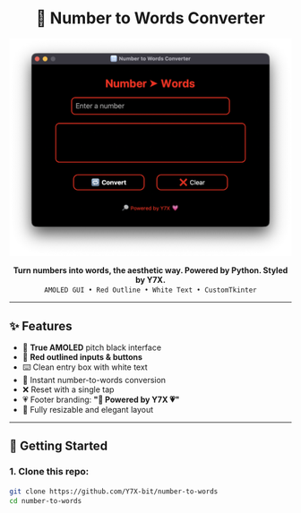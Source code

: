 <h1 align="center">🔢 Number to Words Converter</h1>

<p align="center">
  <img src="assets/1.png" alt="Preview" width="700"/>
</p>

<p align="center">
  <b>Turn numbers into words, the aesthetic way. Powered by Python. Styled by Y7X.</b><br>
  <code>AMOLED GUI • Red Outline • White Text • CustomTkinter</code>
</p>

---

## ✨ Features

- 🖤 **True AMOLED** pitch black interface
- 🔴 **Red outlined inputs & buttons**
- ⌨️ Clean entry box with white text
- 🧠 Instant number-to-words conversion
- ❌ Reset with a single tap
- 💗 Footer branding: <b>"🔎 Powered by Y7X 💗"</b>
- 📱 Fully resizable and elegant layout

---

## 🚀 Getting Started

### 1. Clone this repo:
```bash
git clone https://github.com/Y7X-bit/number-to-words
cd number-to-words